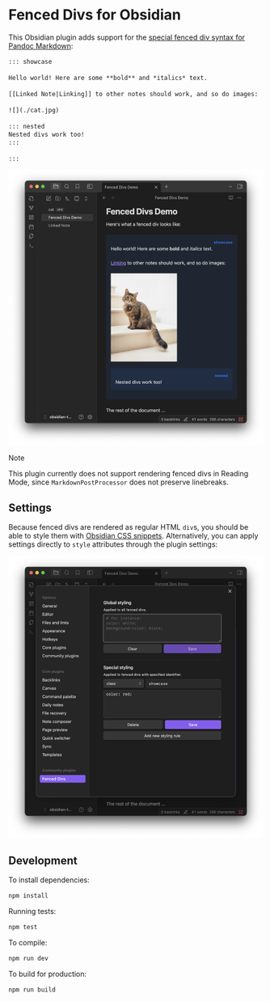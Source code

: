 # Fenced Divs for Obsidian

This Obsidian plugin adds support for the [special fenced div syntax for Pandoc Markdown](https://pandoc.org/chunkedhtml-demo/8.18-divs-and-spans.html#extension-fenced_divs):

```
::: showcase

Hello world! Here are some **bold** and *italics* text.

[[Linked Note|Linking]] to other notes should work, and so do images:

![](./cat.jpg)

::: nested
Nested divs work too!
:::

:::
```

![showcase screenshot](./screenshots/showcase.png)

> [!NOTE]
> This plugin currently does not support rendering fenced divs in Reading Mode,
> since `MarkdownPostProcessor` does not preserve linebreaks.

## Settings

Because fenced divs are rendered as regular HTML `div`s, you should be able to style them with [Obsidian CSS snippets](https://help.obsidian.md/snippets). Alternatively, you can apply settings directly to `style` attributes through the plugin settings:

![settings screenshot](./screenshots/settings.png)

## Development

To install dependencies:

```bash
npm install
```

Running tests:

```bash
npm test
```

To compile:

```bash
npm run dev
```

To build for production:

```bash
npm run build
```
